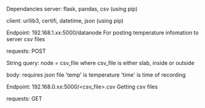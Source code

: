 
Dependancies
server:
flask, pandas, csv (using pip)

client:
urllib3, certifi, datetime, json (using pip)



Endpoint: 192.168.1.xx:5000/datanode
For posting temperature infomation to server csv files

requests: POST

String query: node = csv_file
where csv_file is either slab, inside or outside

body: requires json file 
    'temp' is temperature
    'time' is time of recording


Endpoint: 192.168.0.xx:5000/<csv_file>.csv
Getting csv files

requests: GET



